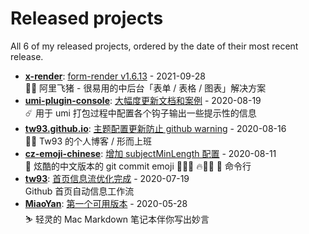 # Released projects

All <!-- release_count starts -->6<!-- release_count ends --> of my released projects, ordered by the date of their most recent release.

<!-- recent_releases starts -->
* **[x-render](https://github.com/alibaba/x-render)**: [form-render v1.6.13](https://github.com/alibaba/x-render/releases/tag/v1.6.13) - 2021-09-28
<br>🚴‍♀️ 阿里飞猪 - 很易用的中后台「表单 / 表格 / 图表」解决方案
* **[umi-plugin-console](https://github.com/tw93/umi-plugin-console)**: [大幅度更新文档和案例](https://github.com/tw93/umi-plugin-console/releases/tag/v0.2.2) - 2020-08-19
<br>☄️ 用于 umi 打包过程中配置各个钩子输出一些提示性的信息
* **[tw93.github.io](https://github.com/tw93/tw93.github.io)**: [主题配置更新防止 github warning](https://github.com/tw93/tw93.github.io/releases/tag/v0.2.0) - 2020-08-16
<br>🧗‍♂️ Tw93 的个人博客 / 形而上班
* **[cz-emoji-chinese](https://github.com/tw93/cz-emoji-chinese)**: [增加 subjectMinLength 配置](https://github.com/tw93/cz-emoji-chinese/releases/tag/v0.3.1) - 2020-08-11
<br>🚴 炫酷的中文版本的 git commit emoji  🐛🎨✨ 🔥💄📝 🎉 命令行
* **[tw93](https://github.com/tw93/tw93)**: [首页信息流优化完成](https://github.com/tw93/tw93/releases/tag/V1.0) - 2020-07-19
<br>Github 首页自动信息工作流
* **[MiaoYan](https://github.com/tw93/MiaoYan)**: [第一个可用版本](https://github.com/tw93/MiaoYan/releases/tag/V0.1) - 2020-05-28
<br>⛷  轻灵的 Mac Markdown 笔记本伴你写出妙言
<!-- recent_releases ends -->
